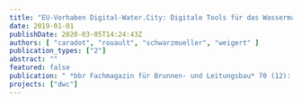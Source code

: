 ```yaml
---
title: "EU-Vorhaben Digital-Water.City: Digitale Tools für das Wassermanagement"
date: 2019-01-01
publishDate: 2020-03-05T14:24:43Z
authors: [ "caradot", "rouault", "schwarzmueller", "weigert" ]
publication_types: ["2"]
abstract: ""
featured: false
publication: " *bbr Fachmagazin für Brunnen- und Leitungsbau* 70 (12): 80-83"
projects: ["dwc"]
---
```


